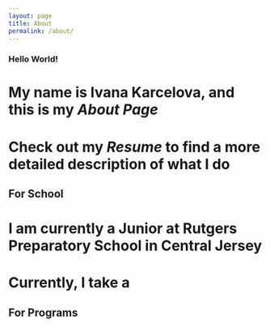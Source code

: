 ```yaml
---
layout: page
title: About
permalink: /about/
---
```

### Hello World!

# My name is Ivana Karcelova, and this is my *About Page*
# Check out my ***Resume*** to find a more detailed description of what I do

## For School

# I am currently a Junior at **Rutgers Preparatory School** in Central Jersey
# Currently, I take a

## For Programs
